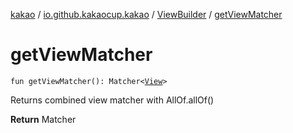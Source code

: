 [kakao](../../index.md) / [io.github.kakaocup.kakao](../index.md) / [ViewBuilder](index.md) / [getViewMatcher](./get-view-matcher.md)

# getViewMatcher

`fun getViewMatcher(): Matcher<`[`View`](https://developer.android.com/reference/android/view/View.html)`>`

Returns combined view matcher with AllOf.allOf()

**Return**
Matcher

